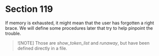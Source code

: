 # Section 119

If memory is exhausted, it might mean that the user has forgotten a right brace.
We will define some procedures later that try to help pinpoint the trouble.

> ![NOTE]
> Those are *show_token_list* and *runaway*, but have been defined directly in a file.
